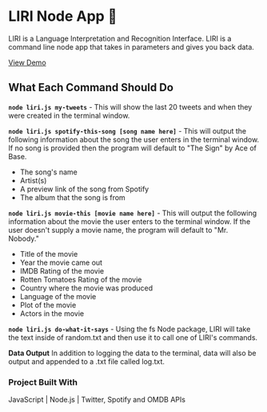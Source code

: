 # LIRI Node App :robot:
LIRI is a Language Interpretation and Recognition Interface. LIRI is a command line node app that takes in parameters and gives you back data.

[View Demo](#)

## What Each Command Should Do

**`node liri.js my-tweets`** - This will show the last 20 tweets and when they were created in the terminal window.

**`node liri.js spotify-this-song [song name here]`** - This will output the following information about the song the user enters in the terminal window. If no song is provided then the program will default to "The Sign" by Ace of Base.

* The song's name
* Artist(s)
* A preview link of the song from Spotify
* The album that the song is from

**`node liri.js movie-this [movie name here]`** - This will output the following information about the movie the user enters to the terminal window. If the user doesn't supply a movie name, the program will default to "Mr. Nobody."

* Title of the movie
* Year the movie came out
* IMDB Rating of the movie
* Rotten Tomatoes Rating of the movie
* Country where the movie was produced
* Language of the movie
* Plot of the movie
* Actors in the movie

**`node liri.js do-what-it-says`** - Using the fs Node package, LIRI will take the text inside of random.txt and then use it to call one of LIRI's commands.

**Data Output**
In addition to logging the data to the terminal, data will also be output and appended to a .txt file called log.txt.

### Project Built With

JavaScript | Node.js | Twitter, Spotify and OMDB APIs